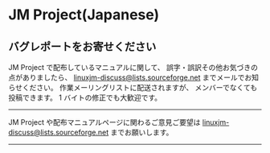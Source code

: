 # JM Project(Japanese)

## バグレポートをお寄せください

JM Project で配布しているマニュアルに関して、 誤字・誤訳その他お気づきの点がありましたら、 linuxjm-discuss@lists.sourceforge.net までメールでお知らせください。 作業メーリングリストに配送されますが、 メンバーでなくても投稿できます。 1 バイトの修正でも大歓迎です。

---

JM Project や配布マニュアルページに関わるご意見ご要望は linuxjm-discuss@lists.sourceforge.net までお願いします。

---

